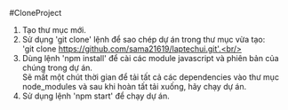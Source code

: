 #CloneProject

1. Tạo thư mục mới.<br/>
2. Sử dụng 'git clone' lệnh để sao chép dự án trong thư mục vừa tạo:<br/>
'git clone https://github.com/sama21619/laptechui.git'.<br/>
3. Dùng lệnh 'npm install' để cài các module javascript và phiên bản của chúng trong dự án.<br/>
Sẽ mất một chút thời gian để tải tất cả các dependencies vào thư mục node_modules và sau khi hoàn tất tải xuống, hãy chạy dự án.<br/>
4. Sử dụng lệnh 'npm start' để chạy dự án.

